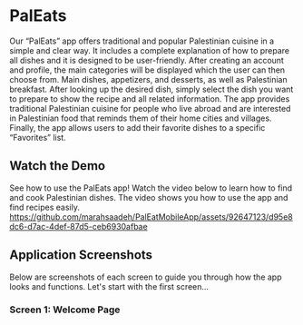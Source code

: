 # PalEats
Our “PalEats” app offers traditional and popular Palestinian cuisine in a simple and clear way. It includes a complete explanation of how to prepare all dishes and it is designed to be user-friendly. After creating an account and profile, the main categories will be displayed which the user can then choose from. Main dishes, appetizers, and desserts, as well as Palestinian breakfast. After looking up the desired dish, simply select the dish you want to prepare to show the recipe and all related information. The app provides traditional Palestinian cuisine for people who live abroad and are interested in Palestinian food that reminds them of their home cities and villages. Finally, the app allows users to add their favorite dishes to a specific “Favorites” list.

## Watch the Demo

See how to use the PalEats app!
Watch the video below to learn how to find and cook Palestinian dishes. The video shows you how to use the app and find recipes easily.
https://github.com/marahsaadeh/PalEatMobileApp/assets/92647123/d95e8dc6-d7ac-4def-87d5-ceb6930afbae

## Application Screenshots

Below are screenshots of each screen to guide you through how the app looks and functions. Let's start with the first screen...

### Screen 1: Welcome Page



